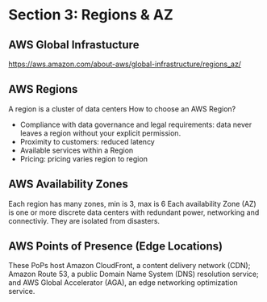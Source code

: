 # Section 3: Regions & AZ

## AWS Global Infrastucture
https://aws.amazon.com/about-aws/global-infrastructure/regions_az/

## AWS Regions 
A region is a cluster of data centers
How to choose an AWS Region?
- Compliance with data governance and legal requirements: data never leaves a region without your explicit permission.
- Proximity to customers: reduced latency
- Available services within a Region
- Pricing: pricing varies region to region

## AWS Availability Zones
Each region has many zones, min is 3, max is 6
Each availability Zone (AZ) is one or more discrete data centers with redundant power, networking and connectiviy. They are isolated from disasters.

## AWS Points of Presence (Edge Locations)
These PoPs host Amazon CloudFront, a content delivery network (CDN); Amazon Route 53, a public Domain Name System (DNS) resolution service; and AWS Global Accelerator (AGA), an edge networking optimization service. 
